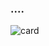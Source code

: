 
### ....



![card](https://github-readme-stats.vercel.app/api?username=chxv&show_icons=true&theme=radical)
